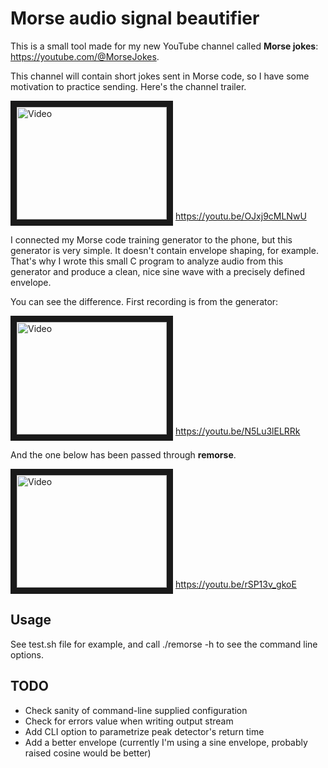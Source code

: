 # Morse audio signal beautifier

This is a small tool made for my new YouTube channel called **Morse jokes**: https://youtube.com/@MorseJokes.

This channel will contain short jokes sent in Morse code, so I have some motivation to practice sending. Here's the channel trailer.

<a href="http://www.youtube.com/watch?feature=player_embedded&v=OJxj9cMLNwU" target="_blank"><img src="http://img.youtube.com/vi/OJxj9cMLNwU/0.jpg" alt="Video" width="240" height="180" border="10" /></a>
https://youtu.be/OJxj9cMLNwU

I connected my Morse code training generator to the phone, but this generator is very simple. It doesn't contain envelope shaping, 
for example. That's why I wrote this small C program to analyze audio from this generator and produce a clean, nice sine wave with 
a precisely defined envelope.

You can see the difference. First recording is from the generator:

<a href="http://www.youtube.com/watch?feature=player_embedded&v=N5Lu3lELRRk" target="_blank"><img src="http://img.youtube.com/vi/N5Lu3lELRRk/0.jpg" alt="Video" width="240" height="180" border="10" /></a>
https://youtu.be/N5Lu3lELRRk

And the one below has been passed through **remorse**.

<a href="http://www.youtube.com/watch?feature=player_embedded&v=rSP13v_gkoE" target="_blank"><img src="http://img.youtube.com/vi/rSP13v_gkoE/0.jpg" alt="Video" width="240" height="180" border="10" /></a>
https://youtu.be/rSP13v_gkoE

## Usage

See test.sh file for example, and call ./remorse -h to see the command line options.

## TODO

* Check sanity of command-line supplied configuration
* Check for errors value when writing output stream
* Add CLI option to parametrize peak detector's return time
* Add a better envelope (currently I'm using a sine envelope, probably raised cosine would be better)
